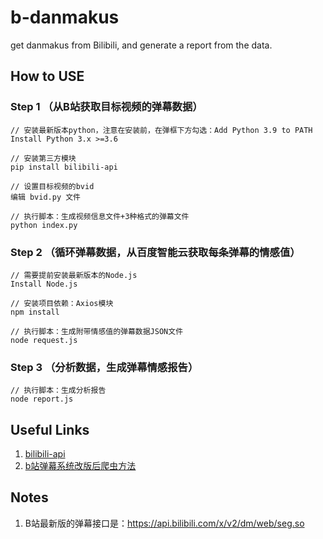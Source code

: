 # b-danmakus
get danmakus from Bilibili, and generate a report from the data.

## How to USE

### Step 1 （从B站获取目标视频的弹幕数据）
```
// 安装最新版本python，注意在安装前，在弹框下方勾选：Add Python 3.9 to PATH
Install Python 3.x >=3.6 

// 安装第三方模块
pip install bilibili-api

// 设置目标视频的bvid
编辑 bvid.py 文件

// 执行脚本：生成视频信息文件+3种格式的弹幕文件
python index.py
```

### Step 2 （循环弹幕数据，从百度智能云获取每条弹幕的情感值）
```
// 需要提前安装最新版本的Node.js
Install Node.js

// 安装项目依赖：Axios模块
npm install 

// 执行脚本：生成附带情感值的弹幕数据JSON文件
node request.js
```

### Step 3 （分析数据，生成弹幕情感报告）
```
// 执行脚本：生成分析报告
node report.js
```

## Useful Links
1. [bilibili-api](https://github.com/Passkou/bilibili-api)
2. [b站弹幕系统改版后爬虫方法](https://www.bilibili.com/read/cv9762979/)

## Notes
1. B站最新版的弹幕接口是：https://api.bilibili.com/x/v2/dm/web/seg.so
